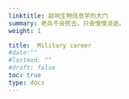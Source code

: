 ```yaml
---
linktitle: 敲响生物信息学的大门
summary: 老兵不会死去，只会慢慢消逝。
weight: 1

title:  Military career
#date:""
#lastmod: ""
#draft: false
toc: true
type: docs
---
```



